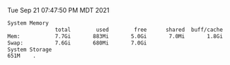 Tue Sep 21 07:47:50 PM MDT 2021
```bash
System Memory
               total        used        free      shared  buff/cache   available
Mem:           7.7Gi       883Mi       5.0Gi       7.0Mi       1.8Gi       6.5Gi
Swap:          7.6Gi       680Mi       7.0Gi
System Storage
651M	.
```
```bash
